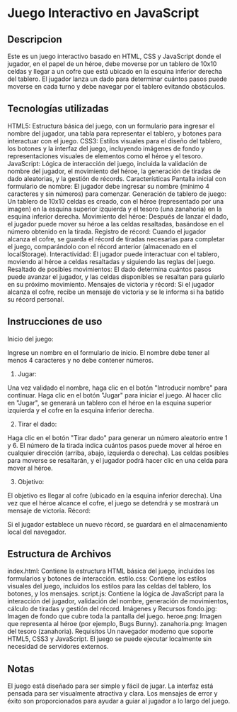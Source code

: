 # Juego Interactivo en JavaScript

## Descripcion
Este es un juego interactivo basado en HTML, CSS y JavaScript donde el jugador, en el papel de un héroe, debe moverse por un tablero de 10x10 celdas y llegar a un cofre que está ubicado en la esquina inferior derecha del tablero. El jugador lanza un dado para determinar cuántos pasos puede moverse en cada turno y debe navegar por el tablero evitando obstáculos.

## Tecnologías utilizadas
HTML5: Estructura básica del juego, con un formulario para ingresar el nombre del jugador, una tabla para representar el tablero, y botones para interactuar con el juego.
CSS3: Estilos visuales para el diseño del tablero, los botones y la interfaz del juego, incluyendo imágenes de fondo y representaciones visuales de elementos como el héroe y el tesoro.
JavaScript: Lógica de interacción del juego, incluida la validación de nombre del jugador, el movimiento del héroe, la generación de tiradas de dado aleatorias, y la gestión de récords.
Características
Pantalla inicial con formulario de nombre: El jugador debe ingresar su nombre (mínimo 4 caracteres y sin números) para comenzar.
Generación de tablero de juego: Un tablero de 10x10 celdas es creado, con el héroe (representado por una imagen) en la esquina superior izquierda y el tesoro (una zanahoria) en la esquina inferior derecha.
Movimiento del héroe: Después de lanzar el dado, el jugador puede mover su héroe a las celdas resaltadas, basándose en el número obtenido en la tirada.
Registro de récord: Cuando el jugador alcanza el cofre, se guarda el récord de tiradas necesarias para completar el juego, comparándolo con el récord anterior (almacenado en el localStorage).
Interactividad: El jugador puede interactuar con el tablero, moviendo al héroe a celdas resaltadas y siguiendo las reglas del juego.
Resaltado de posibles movimientos: El dado determina cuántos pasos puede avanzar el jugador, y las celdas disponibles se resaltan para guiarlo en su próximo movimiento.
Mensajes de victoria y récord: Si el jugador alcanza el cofre, recibe un mensaje de victoria y se le informa si ha batido su récord personal.

## Instrucciones de uso
Inicio del juego:

Ingrese un nombre en el formulario de inicio.
El nombre debe tener al menos 4 caracteres y no debe contener números.

1. Jugar:

Una vez validado el nombre, haga clic en el botón "Introducir nombre" para continuar.
Haga clic en el botón "Jugar" para iniciar el juego.
Al hacer clic en "Jugar", se generará un tablero con el héroe en la esquina superior izquierda y el cofre en la esquina inferior derecha.

2. Tirar el dado:

Haga clic en el botón "Tirar dado" para generar un número aleatorio entre 1 y 6.
El número de la tirada indica cuántos pasos puede mover al héroe en cualquier dirección (arriba, abajo, izquierda o derecha).
Las celdas posibles para moverse se resaltarán, y el jugador podrá hacer clic en una celda para mover al héroe.

3. Objetivo:

El objetivo es llegar al cofre (ubicado en la esquina inferior derecha).
Una vez que el héroe alcance el cofre, el juego se detendrá y se mostrará un mensaje de victoria.
Récord:

Si el jugador establece un nuevo récord, se guardará en el almacenamiento local del navegador.

## Estructura de Archivos
index.html: Contiene la estructura HTML básica del juego, incluidos los formularios y botones de interacción.
estilo.css: Contiene los estilos visuales del juego, incluidos los estilos para las celdas del tablero, los botones, y los mensajes.
script.js: Contiene la lógica de JavaScript para la interacción del jugador, validación del nombre, generación de movimientos, cálculo de tiradas y gestión del récord.
Imágenes y Recursos
fondo.jpg: Imagen de fondo que cubre toda la pantalla del juego.
heroe.png: Imagen que representa al héroe (por ejemplo, Bugs Bunny).
zanahoria.png: Imagen del tesoro (zanahoria).
Requisitos
Un navegador moderno que soporte HTML5, CSS3 y JavaScript.
El juego se puede ejecutar localmente sin necesidad de servidores externos.

## Notas
El juego está diseñado para ser simple y fácil de jugar. La interfaz está pensada para ser visualmente atractiva y clara.
Los mensajes de error y éxito son proporcionados para ayudar a guiar al jugador a lo largo del juego.